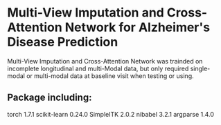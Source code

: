 # Multi-View Imputation and Cross-Attention Network for Alzheimer's Disease Prediction
Multi-View Imputation and Cross-Attention Network was trainded on incomplete longitudinal and multi-Modal data, but only required single-modal or multi-modal data at baseline visit when testing or using.
## Package including:
torch 1.7.1
scikit-learn 0.24.0
SimpleITK 2.0.2
nibabel 3.2.1
argparse 1.4.0
